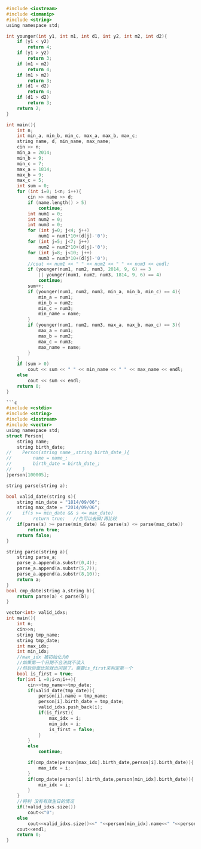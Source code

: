 ```c
#include <iostream>
#include <iomanip>
#include <string>
using namespace std;

int younger(int y1, int m1, int d1, int y2, int m2, int d2){
	if (y1 < y2)
		return 4;
	if (y1 > y2)
		return 3;
	if (m1 < m2)
		return 4;
	if (m1 > m2)
		return 3;
	if (d1 < d2)
		return 4;
	if (d1 > d2)
		return 3;
	return 2;
}

int main(){
	int n;
	int min_a, min_b, min_c, max_a, max_b, max_c;
	string name, d, min_name, max_name;
	cin >> n;
	min_a = 2014;
	min_b = 9;
	min_c = 7;
	max_a = 1814;
	max_b = 9;
	max_c = 5;
	int sum = 0;
	for (int i=0; i<n; i++){
		cin >> name >> d;
		if (name.length() > 5)
			continue;
		int num1 = 0;
		int num2 = 0;
		int num3 = 0;
		for (int j=0; j<4; j++)
			num1 = num1*10+(d[j]-'0');
		for (int j=5; j<7; j++)
			num2 = num2*10+(d[j]-'0');
		for (int j=8; j<10; j++)
			num3 = num3*10+(d[j]-'0');
		//cout << num1 << " " << num2 << " " << num3 << endl;
		if (younger(num1, num2, num3, 2014, 9, 6) == 3 
			|| younger(num1, num2, num3, 1814, 9, 6) == 4)
			continue;
		sum++;
		if (younger(num1, num2, num3, min_a, min_b, min_c) == 4){
			min_a = num1;
			min_b = num2;
			min_c = num3;
			min_name = name;
		}
		if (younger(num1, num2, num3, max_a, max_b, max_c) == 3){
			max_a = num1;
			max_b = num2;
			max_c = num3;
			max_name = name;
		}
	}
	if (sum > 0)
		cout << sum << " " << min_name << " " << max_name << endl;
	else
		cout << sum << endl;
	return 0;
}
```


```c
```c
#include <cstdio>
#include <string>
#include <iostream>
#include <vector>
using namespace std;
struct Person{
    string name;
    string birth_date;
//    Person(string name_,string birth_date_){
//        name = name_;
//        birth_date = birth_date_;
//    }
}person[100005];

string parse(string a);

bool valid_date(string s){
    string min_date = "1814/09/06";
    string max_date = "2014/09/06";
//    if(s >= min_date && s <= max_date)
//        return true;   //也可以去掉/再比较
    if(parse(s) >= parse(min_date) && parse(s) <= parse(max_date))
        return true;
    return false;
}

string parse(string a){
    string parse_a;
    parse_a.append(a.substr(0,4));
    parse_a.append(a.substr(5,7));
    parse_a.append(a.substr(8,10));
    return a;
}
bool cmp_date(string a,string b){
    return parse(a) < parse(b);
}

vector<int> valid_idxs;
int main(){
    int n;
    cin>>n;
    string tmp_name;
    string tmp_date;
    int max_idx;
    int min_idx;
    //max_idx 被初始化为0
    //如果第一个日期不合法就不读入
    //然后后面比较就出问题了。需要is_first来判定第一个
    bool is_first = true;
    for(int i =0;i<n;i++){
        cin>>tmp_name>>tmp_date;
        if(valid_date(tmp_date)){
            person[i].name = tmp_name;
            person[i].birth_date = tmp_date;
            valid_idxs.push_back(i);
            if(is_first){
                max_idx = i;
                min_idx = i;
                is_first = false;
            }
        }
        else
            continue;

        if(cmp_date(person[max_idx].birth_date,person[i].birth_date)){
            max_idx = i;
        }
        if(cmp_date(person[i].birth_date,person[min_idx].birth_date)){
            min_idx = i;
        }
    }
    //特判 没有有效生日的情况
    if(!valid_idxs.size())
        cout<<"0";
    else
        cout<<valid_idxs.size()<<" "<<person[min_idx].name<<" "<<person[max_idx].name;
    cout<<endl;
    return 0;
}
```


```